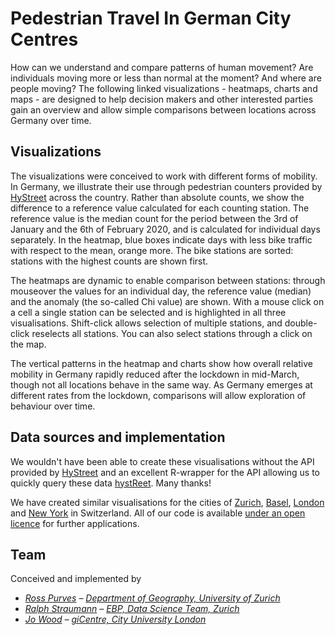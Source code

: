 <!-- Scripts to link to the Vega/Vega-Lite runtime -->
<script src="https://cdn.jsdelivr.net/npm/vega@5"></script>
<script src="https://cdn.jsdelivr.net/npm/vega-lite@4"></script>
<script src="https://cdn.jsdelivr.net/npm/vega-embed@6"></script>

# Pedestrian Travel In German City Centres

How can we understand and compare patterns of human movement? Are individuals moving more or less than normal at the moment? And where are people moving? The following linked visualizations - heatmaps, charts and maps - are designed to help decision makers and other interested parties gain an overview and allow simple comparisons between locations across Germany over time.

## Visualizations

The visualizations were conceived to work with different forms of mobility. In Germany, we illustrate their use through pedestrian counters provided by [HyStreet](https://hystreet.com) across the country. Rather than absolute counts, we show the difference to a reference value calculated for each counting station. The reference value is the median count for the period between the 3rd of January and the 6th of February 2020, and is calculated for individual days separately. In the heatmap, blue boxes indicate days with less bike traffic with respect to the mean, orange more. The bike stations are sorted: stations with the highest counts are shown first.

The heatmaps are dynamic to enable comparison between stations: through mouseover the values for an individual day, the reference value (median) and the anomaly (the so-called Chi value) are shown. With a mouse click on a cell a single station can be selected and is highlighted in all three visualisations. Shift-click allows selection of multiple stations, and double-click reselects all stations. You can also select stations through a click on the map.

The vertical patterns in the heatmap and charts show how overall relative mobility in Germany rapidly reduced after the lockdown in mid-March, though not all locations behave in the same way. As Germany emerges at different rates from the lockdown, comparisons will allow exploration of behaviour over time.

<div class="wide" id="visLinkedFoot"></div>

## Data sources and implementation

We wouldn't have been able to create these visualisations without the API provided by [HyStreet](https://hystreet.com) and an excellent R-wrapper for the API allowing us to quickly query these data [hystReet](https://cran.r-project.org/package=hystReet). Many thanks!

We have created similar visualisations for the cities of [Zurich](<(https://jwolondon.github.io/mobv/docs/zurich/)>), [Basel](https://jwolondon.github.io/mobv/docs/basel/), [London](https://jwolondon.github.io/mobv/docs/london/) and [New York](https://jwolondon.github.io/mobv/docs/newyork) in Switzerland. All of our code is available [under an open licence](https://github.com/jwoLondon/mobv/blob/master/LICENSE) for further applications.

## Team

Conceived and implemented by

- _[Ross Purves](https://twitter.com/GCUZH) – [Department of Geography, University of Zurich](https://www.geo.uzh.ch/~rsp/)_
- _[Ralph Straumann](https://twitter.com/rastrau) – [EBP, Data Science Team, Zurich](https://www.ebp.ch)_
- _[Jo Wood](https://twitter.com/jwolondon) – [giCentre, City University London](https://www.gicentre.net/jwo)_

<script src="js/germanyVisSpecs.js"></script>

